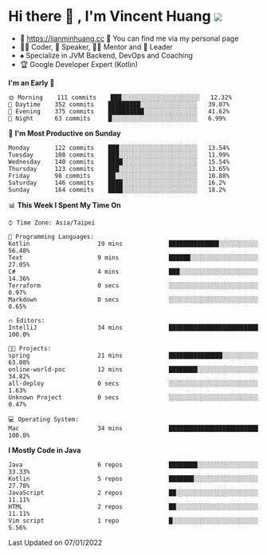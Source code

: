 # Hi there 👋 , I'm Vincent Huang ![](https://komarev.com/ghpvc/?username=Jian-Min-Huang)
- 💎 https://jianminhuang.cc 🙋 You can find me via my personal page
- 👨‍💻 Coder, 🎤 Speaker, 👨‍🏫 Mentor and 🚀 Leader
- ♠️ Specialize in JVM Backend, DevOps and Coaching
- 🏆 Google Developer Expert (Kotlin)

<!--START_SECTION:waka-->
**I'm an Early 🐤** 

```text
🌞 Morning    111 commits    ███░░░░░░░░░░░░░░░░░░░░░░   12.32% 
🌆 Daytime    352 commits    █████████░░░░░░░░░░░░░░░░   39.07% 
🌃 Evening    375 commits    ██████████░░░░░░░░░░░░░░░   41.62% 
🌙 Night      63 commits     █░░░░░░░░░░░░░░░░░░░░░░░░   6.99%

```
📅 **I'm Most Productive on Sunday** 

```text
Monday       122 commits    ███░░░░░░░░░░░░░░░░░░░░░░   13.54% 
Tuesday      108 commits    ███░░░░░░░░░░░░░░░░░░░░░░   11.99% 
Wednesday    140 commits    ████░░░░░░░░░░░░░░░░░░░░░   15.54% 
Thursday     123 commits    ███░░░░░░░░░░░░░░░░░░░░░░   13.65% 
Friday       98 commits     ██░░░░░░░░░░░░░░░░░░░░░░░   10.88% 
Saturday     146 commits    ████░░░░░░░░░░░░░░░░░░░░░   16.2% 
Sunday       164 commits    ████░░░░░░░░░░░░░░░░░░░░░   18.2%

```


📊 **This Week I Spent My Time On** 

```text
⌚︎ Time Zone: Asia/Taipei

💬 Programming Languages: 
Kotlin                   19 mins             ██████████████░░░░░░░░░░░   56.48% 
Text                     9 mins              ██████░░░░░░░░░░░░░░░░░░░   27.05% 
C#                       4 mins              ███░░░░░░░░░░░░░░░░░░░░░░   14.36% 
Terraform                0 secs              ░░░░░░░░░░░░░░░░░░░░░░░░░   0.97% 
Markdown                 0 secs              ░░░░░░░░░░░░░░░░░░░░░░░░░   0.65%

🔥 Editors: 
IntelliJ                 34 mins             █████████████████████████   100.0%

🐱‍💻 Projects: 
spring                   21 mins             ███████████████░░░░░░░░░░   63.08% 
online-world-poc         12 mins             ████████░░░░░░░░░░░░░░░░░   34.82% 
all-deploy               0 secs              ░░░░░░░░░░░░░░░░░░░░░░░░░   1.63% 
Unknown Project          0 secs              ░░░░░░░░░░░░░░░░░░░░░░░░░   0.47%

💻 Operating System: 
Mac                      34 mins             █████████████████████████   100.0%

```

**I Mostly Code in Java** 

```text
Java                     6 repos             ████████░░░░░░░░░░░░░░░░░   33.33% 
Kotlin                   5 repos             ███████░░░░░░░░░░░░░░░░░░   27.78% 
JavaScript               2 repos             ██░░░░░░░░░░░░░░░░░░░░░░░   11.11% 
HTML                     2 repos             ██░░░░░░░░░░░░░░░░░░░░░░░   11.11% 
Vim script               1 repo              █░░░░░░░░░░░░░░░░░░░░░░░░   5.56%

```



 Last Updated on 07/01/2022
<!--END_SECTION:waka-->
